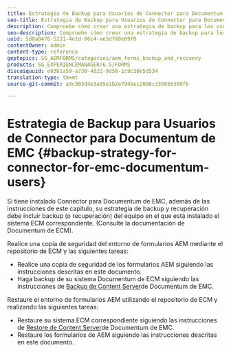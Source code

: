 ```yaml
---
title: Estrategia de Backup para Usuarios de Connector para Documentum de EMC
seo-title: Estrategia de Backup para Usuarios de Connector para Documentum de EMC
description: Compruebe cómo crear una estrategia de backup para los usuarios de Documentum de EMC para Connector.
seo-description: Compruebe cómo crear una estrategia de backup para los usuarios de Documentum de EMC para Connector.
uuid: 5d8a0476-5231-4e1d-96c4-ae3df68e09f0
contentOwner: admin
content-type: reference
geptopics: SG_AEMFORMS/categories/aem_forms_backup_and_recovery
products: SG_EXPERIENCEMANAGER/6.5/FORMS
discoiquuid: e83b1a59-a730-4d22-9d58-1c9c38e5d534
translation-type: tm+mt
source-git-commit: a3c303d4e3a85e1b2e794bec2006c335056309fb

---
```



# Estrategia de Backup para Usuarios de Connector para Documentum de EMC {#backup-strategy-for-connector-for-emc-documentum-users}

Si tiene instalado Connector para Documentum de EMC, además de las instrucciones de este capítulo, su estrategia de backup y recuperación debe incluir backup (o recuperación) del equipo en el que está instalado el sistema ECM correspondiente. (Consulte la documentación de Documentum de ECM).

Realice una copia de seguridad del entorno de formularios AEM mediante el repositorio de ECM y las siguientes tareas:

* Realice una copia de seguridad de los formularios AEM siguiendo las instrucciones descritas en este documento.
* Haga backup de su sistema Documentum de ECM siguiendo las instrucciones de [Backup de Content Server](/help/forms/using/admin-help/backing-recovering-emc-documentum-repository.md#back-up-the-emc-documentum-content-server)de Documentum de EMC.

Restaure el entorno de formularios AEM utilizando el repositorio de ECM y realizando las siguientes tareas:

* Restaure su sistema ECM correspondiente siguiendo las instrucciones de [Restore de Content Server](/help/forms/using/admin-help/backing-recovering-emc-documentum-repository.md#restore-the-emc-documentum-content-server)de Documentum de EMC.
* Restaure los formularios de AEM siguiendo las instrucciones descritas en este documento.


